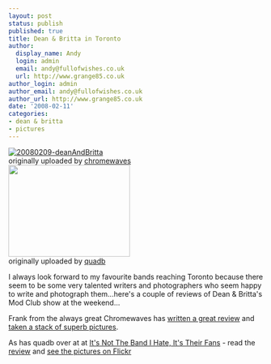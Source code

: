 ```yaml
---
layout: post
status: publish
published: true
title: Dean & Britta in Toronto
author:
  display_name: Andy
  login: admin
  email: andy@fullofwishes.co.uk
  url: http://www.grange85.co.uk
author_login: admin
author_email: andy@fullofwishes.co.uk
author_url: http://www.grange85.co.uk
date: '2008-02-11'
categories:
- dean & britta
- pictures
---
```

<div class="imagebox-a"><a href="http://www.flickr.com/photos/chromewaves/2255217462/" title="Photo Sharing"><img src="https://farm3.static.flickr.com/2277/2255217462_4da3c177ee_m.jpg" alt="20080209-deanAndBritta" /></a><br/>originally uploaded by <a href="http://www.flickr.com/people/chromewaves/">chromewaves</a><br />
<a title="Dean & Britta, by quadb" alt="Dean & Britta, by quadb" alt="Dean & Britta, by quadb" alt="Dean & Britta, by quadb" href="http://www.flickr.com/photos/quadb/2254430864/in/set-72157603882750563/"><img src="https://farm3.static.flickr.com/2412/2254430864_5c60e12c45_m.jpg" width="240" height="181"></a><br/>originally uploaded by <a href="http://www.flickr.com/people/quadb/">quadb</a>
</div>
<div>
<p>I always look forward to my favourite bands reaching Toronto because there seem to be some very talented writers and photographers who seem happy to write and photograph them...here's a couple of reviews of Dean & Britta's Mod Club show at the weekend...</p>
<p></p>
<p>Frank from the always great Chromewaves has <a href="http://www.chromewaves.net/index.php?itemid=2918">written a great review</a> and <a href="http://www.chromewaves.net/concertPhotos.php?concert=deanAndBritta2">taken a stack of superb pictures</a>.</p>
<p>As has quadb over at at <a href="http://itsnotthebandihateitstheirfans.blogspot.com/2008/02/dean-britta-wkeren-ann-mod-club.html">It's Not The Band I Hate, It's Their Fans</a> - read the <a href="http://itsnotthebandihateitstheirfans.blogspot.com/2008/02/dean-britta-wkeren-ann-mod-club.html">review</a> and <a href="http://www.flickr.com/photos/quadb/sets/72157603882750563/">see the pictures on Flickr</a></p>
<p><br clear="right"/>
</div>
